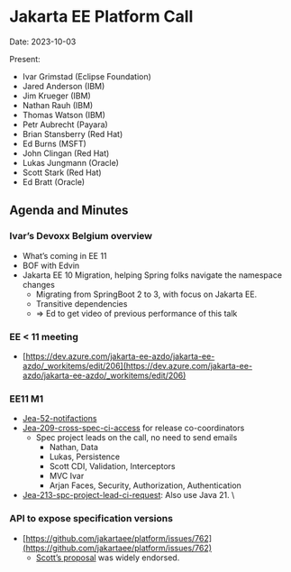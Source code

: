 # Jakarta EE Platform Call

Date: 2023-10-03

Present:

* Ivar Grimstad (Eclipse Foundation)
* Jared Anderson (IBM)
* Jim Krueger (IBM)
* Nathan Rauh (IBM)
* Thomas Watson (IBM)
* Petr Aubrecht (Payara)
* Brian Stansberry (Red Hat)
* Ed Burns (MSFT)
* John Clingan (Red Hat)
* Lukas Jungmann (Oracle)
* Scott Stark (Red Hat)
* Ed Bratt (Oracle)

## Agenda and Minutes

### Ivar’s Devoxx Belgium overview
* What’s coming in EE 11
* BOF with Edvin
* Jakarta EE 10 Migration, helping Spring folks navigate the namespace changes
    * Migrating from SpringBoot 2 to 3, with focus on Jakarta EE.
    * Transitive dependencies
    * => Ed to get video of previous performance of this talk

### EE &lt; 11 meeting
* [https://dev.azure.com/jakarta-ee-azdo/jakarta-ee-azdo/_workitems/edit/206](https://dev.azure.com/jakarta-ee-azdo/jakarta-ee-azdo/_workitems/edit/206)

### EE11 M1
* [Jea-52-notifactions](https://dev.azure.com/jakarta-ee-azdo/jakarta-ee-azdo/_workitems/edit/52) 
* [Jea-209-cross-spec-ci-access](https://dev.azure.com/jakarta-ee-azdo/jakarta-ee-azdo/_workitems/edit/209) for release co-coordinators
    * Spec project leads on the call, no need to send emails
        * Nathan, Data
        * Lukas, Persistence
        * Scott CDI, Validation, Interceptors
        * MVC Ivar
        * Arjan Faces, Security, Authorization, Authentication 
* [Jea-213-spc-project-lead-ci-request](https://dev.azure.com/jakarta-ee-azdo/jakarta-ee-azdo/_workitems/edit/213): Also use Java 21. \

### API to expose specification versions
* [https://github.com/jakartaee/platform/issues/762](https://github.com/jakartaee/platform/issues/762) 
    * [Scott’s proposal](https://github.com/jakartaee/platform/issues/762#issuecomment-1741802201) was widely endorsed.

